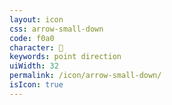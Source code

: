 ```yaml
---
layout: icon
css: arrow-small-down
code: f0a0
character: 
keywords: point direction
uiWidth: 32
permalink: /icon/arrow-small-down/
isIcon: true
---
```

